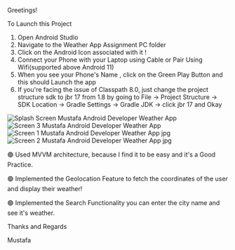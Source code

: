 Greetings!

To Launch this Project 

1) Open Android Studio
2) Navigate to the Weather App Assignment PC folder 
3) Click on the Android Icon associated with it !
4) Connect your Phone with your Laptop using Cable or Pair Using Wifi(supported above Android 11) 
5) When you see your Phone's Name , click on the Green Play Button and this should Launch the app
6) If you're facing the issue of Classpath 8.0, just change the project structure sdk to jbr 17 from 1.8 by going to File -> Project Structure -> 
SDK Location -> Gradle Settings -> Gradle JDK -> click jbr 17 and Okay

![Splash Screen Mustafa Android Developer Weather App ](https://github.com/mustafaali10/Weather-App/assets/94534652/eedfe923-2877-49a6-9a5b-fcb91aac345c)
![Screen 3 Mustafa Android Developer Weather App ](https://github.com/mustafaali10/Weather-App/assets/94534652/eea1662d-dc39-4840-a016-1183b4bc037a)
![Screen 1 Mustafa Android Developer Weather App  jpg](https://github.com/mustafaali10/Weather-App/assets/94534652/87e396b5-95b2-45f9-b95a-fbd3eaab5d04)
![Screen 2 Mustafa Android Developer Weather App  jpg](https://github.com/mustafaali10/Weather-App/assets/94534652/127c5cd2-3fcb-4ae9-ac63-9877e5ca1e53)



















 🟢 Used MVVM architecture, because I find it to be easy and it's a Good Practice.
 
 🟢 Implemented the Geolocation Feature to fetch the coordinates of the user
 and display their weather!

 🟢 Implemented the Search Functionality you can enter the city name and see it's weather.
 


Thanks and Regards

Mustafa
